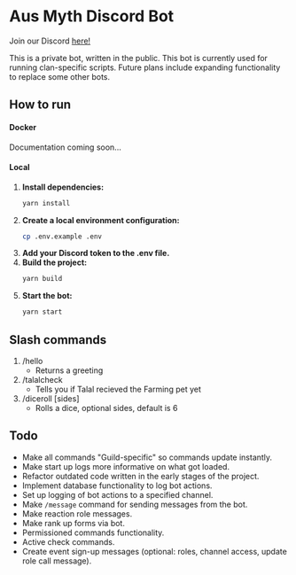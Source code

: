 # Aus Myth Discord Bot

Join our Discord [here!](https://discord.com/invite/ausmyth)

This is a private bot, written in the public. This bot is currently used for running clan-specific scripts. Future plans include expanding functionality to replace some other bots.

## How to run

#### Docker

Documentation coming soon...

#### Local

1. **Install dependencies:**
   ```sh
   yarn install
   ```
2. **Create a local environment configuration:**
   ```sh
   cp .env.example .env
   ```
3. **Add your Discord token to the .env file.**
4. **Build the project:**
   ```sh
   yarn build
   ```
5. **Start the bot:**
   ```sh
   yarn start
   ```

## Slash commands

1. /hello
   - Returns a greeting
2. /talalcheck
   - Tells you if Talal recieved the Farming pet yet
3. /diceroll [sides]
   - Rolls a dice, optional sides, default is 6

## Todo

- Make all commands "Guild-specific" so commands update instantly.
- Make start up logs more informative on what got loaded.
- Refactor outdated code written in the early stages of the project.
- Implement database functionality to log bot actions.
- Set up logging of bot actions to a specified channel.
- Make `/message` command for sending messages from the bot.
- Make reaction role messages.
- Make rank up forms via bot.
- Permissioned commands functionality.
- Active check commands.
- Create event sign-up messages (optional: roles, channel access, update role call message).
